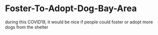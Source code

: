 # Foster-To-Adopt-Dog-Bay-Area
during this COVID19, it would be nice if people could foster or adopt more dogs from the shelter

